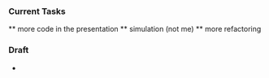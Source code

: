 ### Current Tasks
** more code in the presentation
** simulation (not me)
** more refactoring


### Draft 
* 
